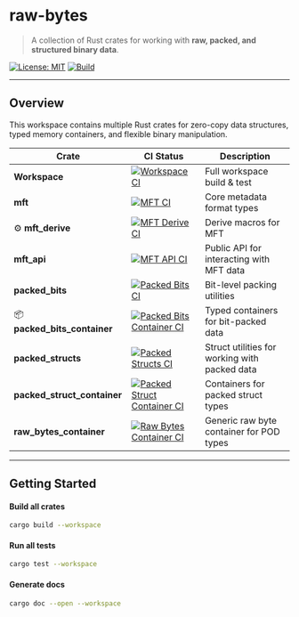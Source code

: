 # raw-bytes


> A collection of Rust crates for working with **raw, packed, and structured binary data**.


[![License: MIT](https://img.shields.io/badge/License-MIT-yellow.svg)](https://opensource.org/licenses/MIT)
[![Build](https://github.com/stormogulen/raw-bytes/actions/workflows/ci.yml/badge.svg)](https://github.com/stormogulen/raw-bytes/actions)

---


## Overview

This workspace contains multiple Rust crates for zero-copy data structures, typed memory containers, and flexible binary manipulation.


| Crate | CI Status | Description |
|-------|------------|-------------|
| **Workspace** | [![Workspace CI](https://github.com/<YOUR_USERNAME>/raw-bytes/actions/workflows/workspace.yml/badge.svg)](https://github.com/<YOUR_USERNAME>/raw-bytes/actions/workflows/workspace.yml) | Full workspace build & test |
| **mft** | [![MFT CI](https://github.com/<YOUR_USERNAME>/raw-bytes/actions/workflows/mft.yml/badge.svg)](https://github.com/<YOUR_USERNAME>/raw-bytes/actions/workflows/mft.yml) | Core metadata format types |
| ⚙️ **mft_derive** | [![MFT Derive CI](https://github.com/<YOUR_USERNAME>/raw-bytes/actions/workflows/mft_derive.yml/badge.svg)](https://github.com/<YOUR_USERNAME>/raw-bytes/actions/workflows/mft_derive.yml) | Derive macros for MFT |
| **mft_api** | [![MFT API CI](https://github.com/<YOUR_USERNAME>/raw-bytes/actions/workflows/mft_api.yml/badge.svg)](https://github.com/<YOUR_USERNAME>/raw-bytes/actions/workflows/mft_api.yml) | Public API for interacting with MFT data |
| **packed_bits** | [![Packed Bits CI](https://github.com/<YOUR_USERNAME>/raw-bytes/actions/workflows/packed_bits.yml/badge.svg)](https://github.com/<YOUR_USERNAME>/raw-bytes/actions/workflows/packed_bits.yml) | Bit-level packing utilities |
| 📦 **packed_bits_container** | [![Packed Bits Container CI](https://github.com/<YOUR_USERNAME>/raw-bytes/actions/workflows/packed_bits_container.yml/badge.svg)](https://github.com/<YOUR_USERNAME>/raw-bytes/actions/workflows/packed_bits_container.yml) | Typed containers for bit-packed data |
| **packed_structs** | [![Packed Structs CI](https://github.com/<YOUR_USERNAME>/raw-bytes/actions/workflows/packed_structs.yml/badge.svg)](https://github.com/<YOUR_USERNAME>/raw-bytes/actions/workflows/packed_structs.yml) | Struct utilities for working with packed data |
| **packed_struct_container** | [![Packed Struct Container CI](https://github.com/<YOUR_USERNAME>/raw-bytes/actions/workflows/packed_struct_container.yml/badge.svg)](https://github.com/<YOUR_USERNAME>/raw-bytes/actions/workflows/packed_struct_container.yml) | Containers for packed struct types |
| **raw_bytes_container** | [![Raw Bytes Container CI](https://github.com/<YOUR_USERNAME>/raw-bytes/actions/workflows/raw_bytes_container.yml/badge.svg)](https://github.com/<YOUR_USERNAME>/raw-bytes/actions/workflows/raw_bytes_container.yml) | Generic raw byte container for POD types |

---

## Getting Started

#### Build all crates
```bash
cargo build --workspace
````

#### Run all tests
```bash 
cargo test --workspace
```

#### Generate docs
```bash
cargo doc --open --workspace
```